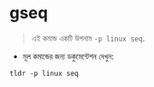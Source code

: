 # gseq

> এই কমান্ড একটি উপনাম `-p linux seq`.

- মূল কমান্ডের জন্য ডকুমেন্টেশন দেখুন:

`tldr -p linux seq`
